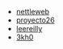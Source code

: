 - [nettleweb](https://github.com/nettleweb/nettleweb)
- [proyecto26](https://github.com/proyecto26/awesome-jsgames)
- [leereilly](https://github.com/leereilly/games)
- [3kh0](https://github.com/3kh0/3kh0-lite/tree/main/projects)
